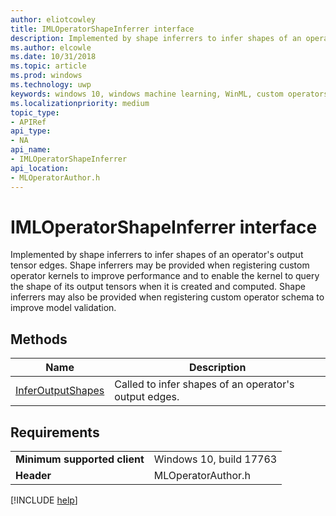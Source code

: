 ```yaml
---
author: eliotcowley
title: IMLOperatorShapeInferrer interface
description: Implemented by shape inferrers to infer shapes of an operator's output tensor edges.
ms.author: elcowle
ms.date: 10/31/2018
ms.topic: article
ms.prod: windows
ms.technology: uwp
keywords: windows 10, windows machine learning, WinML, custom operators, IMLOperatorShapeInferrer
ms.localizationpriority: medium
topic_type:
- APIRef
api_type:
- NA
api_name:
- IMLOperatorShapeInferrer
api_location:
- MLOperatorAuthor.h
---
```


# IMLOperatorShapeInferrer interface

Implemented by shape inferrers to infer shapes of an operator's output tensor edges. Shape inferrers may be provided when registering custom operator kernels to improve performance and to enable the kernel to query the shape of its output tensors when it is created and computed. Shape inferrers may also be provided when registering custom operator schema to improve model validation.

## Methods

| Name | Description |
|------|-------------|
| [InferOutputShapes](IMLOperatorShapeInferrer_InferOutputShapes.md) | Called to infer shapes of an operator's output edges. |

## Requirements

| | |
|-|-|
| **Minimum supported client** | Windows 10, build 17763 |
| **Header** | MLOperatorAuthor.h |

[!INCLUDE [help](../includes/get-help.md)]
